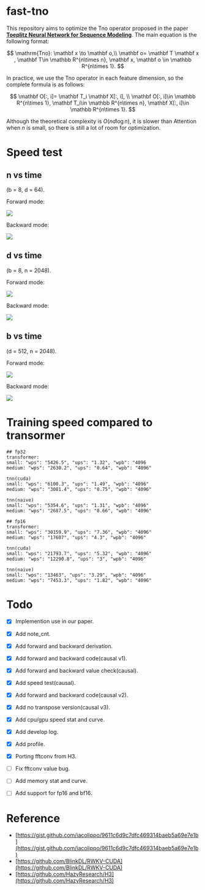 # fast-tno

This repository aims to optimize the Tno operator proposed in the paper [**Toeplitz Neural Network for Sequence Modeling**](https://openreview.net/pdf?id=IxmWsm4xrua). The main equation is the following format:


$$
\mathrm{Tno}: \mathbf x \to \mathbf o,\\
\mathbf o= \mathbf T \mathbf x , \mathbf T\in \mathbb R^{n\times n}, \mathbf x, \mathbf o \in \mathbb R^{n\times 1}.
$$

In practice, we use the Tno operator in each feature dimension, so the complete formula is as follows:

$$
\mathbf O[:, i]= \mathbf T_i \mathbf X[:, i], \\
\mathbf O[:, i]\in \mathbb R^{n\times 1}, \mathbf T_i\in \mathbb R^{n\times n},  \mathbf X[:, i]\in \mathbb R^{n\times 1}.
$$

Although the theoretical complexity is $O(nd\log n )$, it is slower than Attention when $n$ is small, so there is still a lot of room for optimization.



# Speed test

## n vs time

(b = 8, d = 64).

Forward mode:

![](./image/n_GPU_forward.jpg)

Backward mode:

![](./image/n_GPU_backward.jpg)



## d vs time

(b = 8, n = 2048).

Forward mode:

![](./image/d_GPU_forward.jpg)

Backward mode:

![](./image/d_GPU_backward.jpg)



## b vs time

(d = 512, n = 2048).

Forward mode:

![](./image/b_GPU_forward.jpg)

Backward mode:

![](./image/b_GPU_backward.jpg)

# Training speed compared to transormer

```
## fp32
transformer:
small: "wps": "5426.5", "ups": "1.32", "wpb": "4096
medium: "wps": "2630.2", "ups": "0.64", "wpb": "4096"

tnn(cuda)
small: "wps": "6100.3", "ups": "1.49", "wpb": "4096"
medium: "wps": "3081.4", "ups": "0.75", "wpb": "4096"

tnn(naive)
small: "wps": "5354.6", "ups": "1.31", "wpb": "4096"
medium: "wps": "2687.5", "ups": "0.66", "wpb": "4096"

## fp16
transformer:
small: "wps": "30159.9", "ups": "7.36", "wpb": "4096"
medium: "wps": "17607", "ups": "4.3", "wpb": "4096"

tnn(cuda)
small: "wps": "21793.7", "ups": "5.32", "wpb": "4096"
medium: "wps": "12290.8", "ups": "3", "wpb": "4096"

tnn(naive)
small: "wps": "13463", "ups": "3.29", "wpb": "4096"
medium: "wps": "7453.3", "ups": "1.82", "wpb": "4096"
```

# Todo


- [x] Implemention use in our paper.
- [x] Add note_cnt.
- [x] Add forward and backward derivation.
- [x] Add forward and backward code(causal v1).
- [x] Add forward and backward value check(causal).
- [x] Add speed test(causal).
- [x] Add forward and backward code(causal v2).
- [x] Add no transpose version(causal v3).
- [x] Add cpu/gpu speed stat and curve.
- [x] Add develop log.
- [x] Add profile.
- [x] Porting fftconv from H3.
- [ ] Fix fftconv value bug.
- [ ] Add memory stat and curve.
- [ ] Add support for fp16 and bf16.



# Reference

- [https://gist.github.com/iacolippo/9611c6d9c7dfc469314baeb5a69e7e1b](https://gist.github.com/iacolippo/9611c6d9c7dfc469314baeb5a69e7e1b)
- [https://github.com/BlinkDL/RWKV-CUDA](https://github.com/BlinkDL/RWKV-CUDA)
- [https://github.com/HazyResearch/H3](https://github.com/HazyResearch/H3)